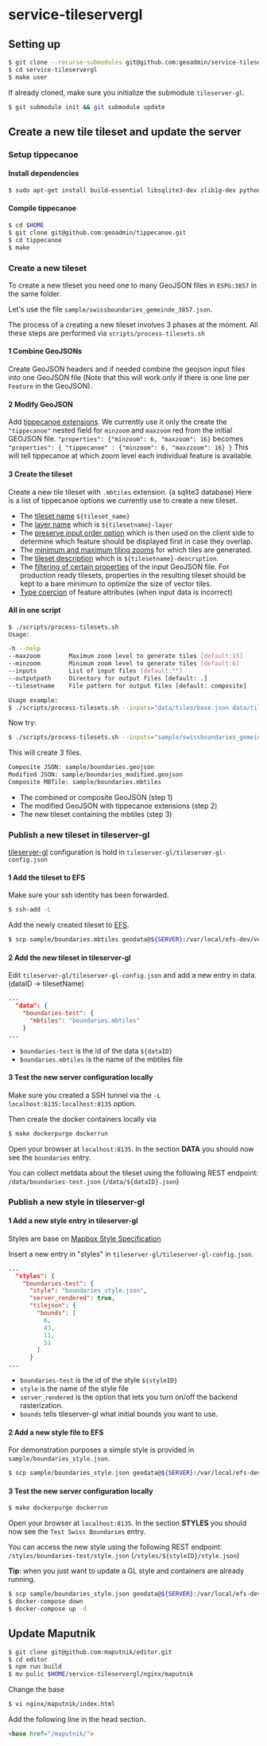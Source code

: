  # service-tileservergl

## Setting up

```bash
$ git clone --recurse-submodules git@github.com:geoadmin/service-tileservergl.git
$ cd service-tileservergl
$ make user
```

If already cloned, make sure you initialize the submodule `tileserver-gl`.

```bash
$ git submodule init && git submodule update
```

## Create a new tile tileset and update the server


### Setup tippecanoe


####  Install dependencies

```bash
$ sudo apt-get install build-essential libsqlite3-dev zlib1g-dev python-virtualenv npm docker-compose
```

#### Compile tippecanoe

```bash
$ cd $HOME
$ git clone git@github.com:geoadmin/tippecanoe.git
$ cd tippecanoe
$ make
```

### Create a new tileset

To create a new tileset you need one to many GeoJSON files in `ESPG:3857` in the same folder.

Let's use the file `sample/swissboundaries_gemeinde_3857.json`.

The process of a creating a new tileset involves 3 phases at the moment.
All these steps are performed via `scripts/process-tilesets.sh`

#### 1 Combine GeoJSONs

Create GeoJSON headers and if needed combine the geojson input files into one GeoJSON file (Note that this will work only if there is one line per `Feature` in the GeoJSON).

#### 2 Modify GeoJSON

Add [tippecanoe extensions](https://github.com/geoadmin/tippecanoe#geojson-extension).
We currently use it only the create the `"tippecanoe"` nested field for `minzoom` and `maxzoom` red from the initial GEOJSON file. `"properties": {"minzoom": 6, "maxzoom": 16}` becomes `"properties": { "tippecanoe" : {"minzoom": 6, "maxzzoom": 16} }`
This will tell tippecanoe at which zoom level each individual feature is available.

#### 3 Create the tileset

Create a new tile tileset with `.mbtiles` extension. (a sqlite3 database)
Here is a list of tippecanoe options we currently use to create a new tileset.

- The [tileset name](https://github.com/geoadmin/tippecanoe#output-tileset-1) `${tileset_name}`
- The [layer name](https://github.com/geoadmin/tippecanoe#tileset-description-and-attribution-1) which is `${tilesetname}-layer`
- The [preserve input order option](https://github.com/mapbox/tippecanoe#reordering-features-within-each-tile) which is then used on the client side to determine which feature should be displayed first in case they overlap.
- The [minimum and maximum tiling zooms](https://github.com/mapbox/tippecanoe#zoom-levels) for which tiles are generated.
- The [tileset description](https://github.com/mapbox/tippecanoe#tileset-description-and-attribution) which is `${tilesetname}-description`.
- The [filtering of certain properties](https://github.com/mapbox/tippecanoe#filtering-feature-attributes) of the input GeoJSON file. For production ready tilesets, properties in the resulting tileset should be kept to a bare minimum to optimize the size of vector tiles.
- [Type coercion](https://github.com/mapbox/tippecanoe#modifying-feature-attributes) of feature attributes (when input data is incorrect)

#### All in one script

```bash
$ ./scripts/process-tilesets.sh
Usage:

-h --help
--maxzoom        Maximum zoom level to generate tiles [default:15]
--minzoom        Minimum zoom level to generate tiles [default:6]
--inputs         List of input files [default:""]
--outputpath     Directory for output files [default: .]
--tilesetname    File pattern for output files [default: composite]

Usage example:
$ ./scripts/process-tilesets.sh --inputs="data/tiles/base.json data/tiles/adds.json" --outputpath=data/tiles --tilesetname=composite
```

Now try:

```bash
$ ./scripts/process-tilesets.sh --inputs="sample/swissboundaries_gemeinde_3857.json" --outputpath=sample --tilesetname=boundaries
```

This will create 3 files.

```bash
Composite JSON: sample/boundaries.geojson
Modified JSON: sample/boundaries_modified.geojson
Composite MBTile: sample/boundaries.mbtiles
```

- The combined or composite GeoJSON (step 1)
- The modified GeoJSON with tippecanoe extensions (step 2)
- The new tileset containing the mbtiles (step 3)

### Publish a new tileset in tileserver-gl

[tileserver-gl](https://github.com/geoadmin/tileserver-gl) configuration is hold in `tileserver-gl/tileserver-gl-config.json`

#### 1 Add the tileset to EFS

Make sure your ssh identity has been forwarded.

```bash
$ ssh-add -L
```

Add the newly created tileset to [EFS](https://aws.amazon.com/efs/?nc1=h_ls).

```bash
$ scp sample/boundaries.mbtiles geodata@${SERVER}:/var/local/efs-dev/vector-forge/swisstopo-tiles
```

#### 2 Add the new tileset in tileserver-gl

Edit `tileserver-gl/tileserver-gl-config.json` and add a new entry in data. (dataID -> tilesetName)

```json
...
  "data": {
    "boundaries-test": {
      "mbtiles": "boundaries.mbtiles"
    }
...
```

- `boundaries-test` is the id of the data `${dataID}`
- `boundaries.mbtiles` is the name of the mbtiles file

#### 3 Test the new server configuration locally

Make sure you created a SSH tunnel via the `-L localhost:8135:localhost:8135` option.

Then create the docker containers locally via

```bash
$ make dockerpurge dockerrun
```

Open your browser at `localhost:8135`. In the section **DATA** you should now see the `boundaries` entry.

You can collect metdata about the tileset using the following REST endpoint: `/data/boundaries-test.json` (`/data/${dataID}.json`)

### Publish a new style in tileserver-gl

#### 1 Add a new style entry in tileserver-gl

Styles are base on [Mapbox Style Specification](https://www.mapbox.com/mapbox-gl-js/style-spec/)

Insert a new entry in "styles" in `tileserver-gl/tileserver-gl-config.json`.

```json
...
  "styles": {
    "boundaries-test": {
      "style": "boundaries_style.json",
      "server_rendered": true,
      "tilejson": {
        "bounds": [
          6,
          43,
          11,
          51
        ]
      }
...
```

- `boundaries-test` is the id of the style `${styleID}`
- `style` is the name of the style file
- `server_rendered` is the option that lets you turn on/off the backend rasterization.
- `bounds` tells tileserver-gl what initial bounds you want to use.

#### 2 Add a new style file to EFS

For demonstration purposes a simple style is provided in `sample/boundaries_style.json`.

```bash
$ scp sample/boundaries_style.json geodata@${SERVER}:/var/local/efs-dev/vector-forge/swisstopo-styles
```

#### 3 Test the new server configuration locally

```bash
$ make dockerpurge dockerrun
```

Open your browser at `localhost:8135`. In the section **STYLES** you should now see the `Test Swiss Boundaries` entry.

You can access the new style using the following REST endpoint: `/styles/boundaries-test/style.json` (`/styles/${styleID}/style.json`)

**Tip**: when you just want to update a GL style and containers are already running.

```bash
$ scp sample/boundaries_style.json geodata@${SERVER}:/var/local/efs-dev/vector-forge/swisstopo-styles
$ docker-compose down
$ docker-compose up -d
```

## Update Maputnik

```bash
$ git clone git@github.com:maputnik/editor.git
$ cd editor
$ npm run build
$ mv pulic $HOME/service-tileservergl/nginx/maputnik
```

Change the base

```bash
$ vi nginx/maputnik/index.html
```

Add the following line in the head section.

```html
<base href="/maputnik/">
```
